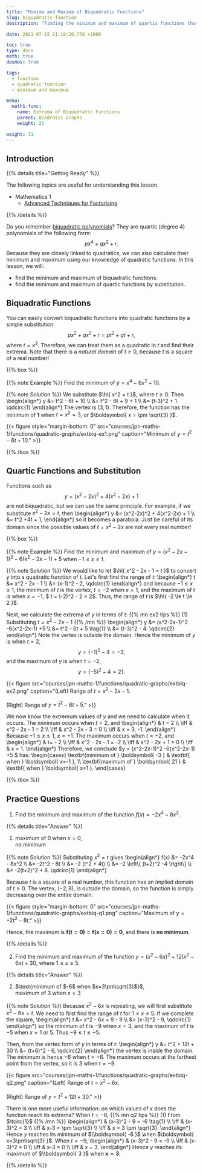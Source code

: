 ```yaml
---
title: "Minima and Maxima of Biquadratic Functions"
slug: biquadratic-function
description: "Finding the minimum and maximum of quartic functions that can be easily transformed into quadratic functions."

date: 2021-07-15 21:18:20.778 +1000

toc: true
type: docs
math: true
desmos: true

tags:
  - function
  - quadratic function
  - minimum and maximum

menu:
  math1-func:
    name: Extrema of Biquadratic Functions
    parent: Quadratic Graphs
    weight: 21

weight: 31
---
```



## Introduction

{{% details title="Getting Ready" %}}

The following topics are useful for understanding this lesson.
- Mathematics 1
    - [Advanced Techniques for Factorising](../../../numbers-and-expressions/polynomials/advanced-factorising-2/)

{{% /details %}}

Do you remember [biquadratic polynomials](../../../numbers-and-expressions/polynomials/advanced-factorising-2/#biquadratic-polynomials)? They are quartic (degree 4) polynomials of the following form: $$ px^4 + qx^2 + r. $$ Because they are closely linked to quadratics, we can also calculate their minimum and maximum using our knowledge of quadratic functions. In this lesson, we will:
- find the minimum and maximum of biquadratic functions.
- find the minimum and maximum of quartic functions by substitution.

## Biquadratic Functions

You can easily convert biquadratic functions into quadratic functions by a simple substitution: $$ px^2 + qx^2 + r = pt^2 + qt + r, $$ where $t = x^2$. Therefore, we can treat them as a quadratic in $t$ and find their extrema. Note that there is a *natural domain* of $t\ge 0$, because $t$ is a square of a real number!

{{% box %}}

{{% note Example %}} Find the minimum of $y = x^4 - 6x^2 + 10$.

{{% note Solution %}} We substitute $\hl{ x^2 = t }$, where $t\ge 0$. Then
\begin{align*}
  y &= t^2 - 6t + 10 \\\\
  &= t^2 - 6t + 9 + 1 \\\\
  &= (t-3)^2 + 1. \qdcirc{1}
\end{align*}
The vertex is $(3,1)$. Therefore, the function has the minimum of $\boldsymbol{ 1 }$ when $t=x^2=3$, or $\boldsymbol{ x = \pm \sqrt{3} }$.

{{< figure style="margin-bottom: 0" src="courses/jpn-maths-1/functions/quadratic-graphs/extbiq-ex1.png" caption="Minimum of $y = t^2 - 6t + 10$." >}}

{{% /box %}}


## Quartic Functions and Substitution

Functions such as $$ y = (x^2-2x)^2 + 4(x^2-2x) + 1 $$ are not biquadratic, but we can use the same principle. For example, if we substitute $x^2 - 2x = t$, then \begin{align*}
  y &= (x^2-2x)^2 + 4(x^2-2x) + 1 \\\\
  &= t^2 +4t + 1,
\end{align*}
so it becomes a parabola. Just be careful of its domain since the possible values of $t = x^2 - 2x$ are not every real number!

{{% box %}}

{{% note Example %}} Find the minimum and maximum of $y = (x^2-2x-1)^2 -6(x^2-2x-1) +5$ when $-1\le x \le 1$.

{{% note Solution %}} We would like to let $\hl{ x^2 - 2x - 1 = t }$ to convert $y$ into a quadratic function of $t$. Let's first find the range of $t$:
\begin{align*}
  t &= x^2 - 2x - 1 \\\\
  &= (x-1)^2 - 2, \qdcirc{1}
\end{align*}
and because $-1 \le x \le 1$, the minimum of $t$ is the vertex, $t=-2$ when $x=1$, and the maximum of $t$ is when $x=-1$, $ t = (-2)^2 - 2 = 2$. Thus, the range of $t$ is $\hl{ -2 \le t \le 2 }$.

Next, we calculate the extrema of $y$ in terms of $t$:
{{% mn ex2 tips %}}
$(1)$ Substituting $t = x^2 - 2x - 1$
{{% /mn %}}
\begin{align*}
  y &= (x^2-2x-1)^2 -6(x^2-2x-1) +5 \\\\
  &= t^2 - 6t + 5 \tag{1} \\\\
  &= (t-3)^2 - 4. \qdcirc{2}
\end{align*}
Note the vertex is outside the domain. Hence the minimum of $y$ is when $t=2$, $$ y = (-1)^2 - 4 = -3, $$ and the maximum of $y$ is when $t = -2$, $$ y = (-5)^2 - 4 = 21. $$

{{< figure src="courses/jpn-maths-1/functions/quadratic-graphs/extbiq-ex2.png" caption="(Left) Range of $t = x^2 - 2x - 1$.<br><br>(Right) Range of $y = t^2 - 6t + 5$." >}}

We now know the extremum values of $y$ and we need to calculate when it occurs. The minimum occurs when $t=2$, and
\begin{align*}
  & t = 2 \\\\
  \iff & x^2 - 2x - 1 = 2 \\\\
  \iff & x^2 - 2x - 3 = 0 \\\\
  \iff & x = 3, -1. 
\end{align*}
Because $-1\le x \le 1$, $x = -1$. The maximum occurs when $t=-2$, and 
\begin{align*}
  & t= - 2 \\\\
  \iff & x^2 - 2x - 1 = -2 \\\\
  \iff & x^2 - 2x + 1 = 0 \\\\
  \iff & x = 1. 
\end{align*}
Therefore, we conclude $y = (x^2-2x-1)^2 -6(x^2-2x-1) +5 $ has:
\begin{cases}
  \textbf{minimum of } \boldsymbol{ -3 } & \textbf{ when } \boldsymbol{ x=-1 }, \\\\
  \textbf{maximum of } \boldsymbol{ 21 } & \textbf{ when } \boldsymbol{ x=1 }.
\end{cases}

{{% /box %}}


## Practice Questions

1. Find the minimum and maximum of the function $f(x) = -2x^4 - 8x^2$.

{{% details title="Answer" %}}

1. $\text{maximum of $0$ when $x=0$}$,<br>$\text{no minimum}$

{{% note Solution %}} Substituting $x^2 = t$ gives
\begin{align*}
  f(x) &= -2x^4 - 8x^2 \\\\
  &= -2t^2 - 8t \\\\
  &= -2 (t^2 + 4t) \\\\
  &= -2 \left\\{ (t+2)^2 -4 \right\\} \\\\
  &= -2(t+2)^2 + 8. \qdcirc{1}
\end{align*}

Because $t$ is a square of a real number, this function has an implied domain of $t \ge 0$. The vertex, $(-2, 8)$, is outside the domain, so the function is simply decreasing over the entire domain. 

{{< figure style="margin-bottom: 0" src="courses/jpn-maths-1/functions/quadratic-graphs/extbiq-q1.png" caption="Maximum of $y = -2t^2 - 8t$." >}}

Hence, the maximum is $\boldsymbol{ f(t=0) = f(x=0) = 0 }$, and there is $\textbf{no minimum}$.

{{% /details %}}

2. Find the minimum and maximum of the function $y = (x^2-6x)^2 + 12(x^2-6x) + 30$, where $1 \le x \le 5$.

{{% details title="Answer" %}}

2. $\text{minimum of $-6$ when $x=3\pm\sqrt{3}$}$,<br>$\text{maximum of $3$ when $x=3$}$

{{% note Solution %}} Because $x^2-6x$ is repeating, we will first substitute $x^2 - 6x = t$. We need to first find the range of $t$ for $1 \le x \le 5$. If we complete the square,
\begin{align*}
  t &= x^2 - 6x + 9 - 9 \\\\
  &= (x-3)^2 - 9, \qdcirc{1}
\end{align*}
so the minimum of $t$ is $-9$ when $x=3$, and the maximum of $t$ is $-5$ when $x=1$ or $5$. Thus $-9 \le t \le -5$.

Then, from the vertex form of $y$ in terms of $t$:
\begin{align*}
  y &= t^2 + 12t + 30 \\\\
  &= (t+6)^2 - 6, \qdcirc{2}
\end{align*}
the vertex is inside the domain. The minimum is hence $-6$ when $t=-6$. The maximum occurs at the farthest point from the vertex, so it is $3$ when $t=-9$.

{{< figure src="courses/jpn-maths-1/functions/quadratic-graphs/extbiq-q2.png" caption="(Left) Range of $t = x^2 - 6x$.<br><br>(Right) Range of $y = t^2 + 12t + 30$." >}}

There is one more useful information: on which values of $x$ does the function reach its extrema? When $t=-6$,
{{% mn q2 tips %}}
$(1)$ From $\tcirc{1}$
{{% /mn %}}
\begin{align*}
  & (x-3)^2 - 9 = -6 \tag{1} \\\\
  \iff & (x-3)^2 = 3 \\\\
  \iff & x-3 = \pm \sqrt{3} \\\\
  \iff & x = 3 \pm \sqrt{3}.
\end{align*}
Hence $y$ reaches its minimum of $\\boldsymbol{ -6 }$ when $\boldsymbol{ x=3\pm\sqrt{3} }$. When $t=-9$,
\begin{align*}
  & (x-3)^2 - 9 = -9 \\\\
  \iff & (x-3)^2 = 0 \\\\
  \iff & x-3 = 0 \\\\
  \iff & x = 3.
\end{align*}
Hence $y$ reaches its maximum of $\\boldsymbol{ 3 }$ when $\boldsymbol{ x=3 }$.

{{% /details %}}